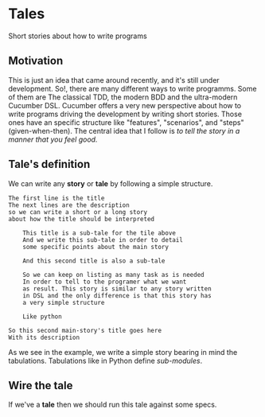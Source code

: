 # Tales
Short stories about how to write programs

## Motivation
This is just an idea that came around recently, and it's still under development. So!, there are many different ways to write programms. Some of them are The classical TDD, the modern BDD and the ultra-modern Cucumber DSL. Cucumber offers a very new perspective about how to write programs driving the development by writing short stories. Those ones have an specific structure like "features", "scenarios", and "steps" (given-when-then). The central idea that I follow is _to tell the story in a manner that you feel good._

## Tale's definition
We can write any __story__ or __tale__  by following a simple structure.
```
The first line is the title
The next lines are the description
so we can write a short or a long story
about how the title should be interpreted

    This title is a sub-tale for the tile above
    And we write this sub-tale in order to detail
    some specific points about the main story

    And this second title is also a sub-tale

    So we can keep on listing as many task as is needed
    In order to tell to the programer what we want
    as result. This story is similar to any story written
    in DSL and the only difference is that this story has
    a very simple structure

    Like python

So this second main-story's title goes here
With its description
```

As we see in the example, we write a simple story bearing in mind the tabulations. Tabulations like in Python define _sub-modules_.

## Wire the tale
If we've a __tale__ then we should run this tale against some specs.
